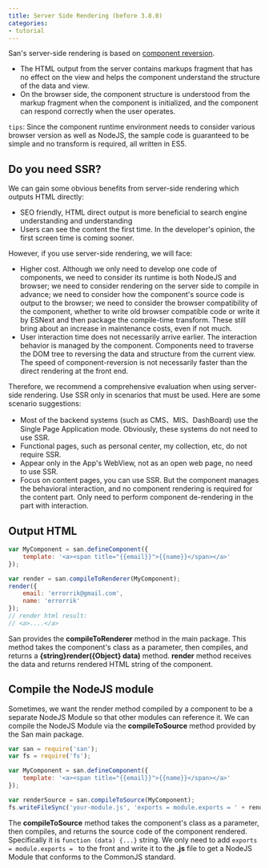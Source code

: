 ```yaml
---
title: Server Side Rendering (before 3.8.0)
categories:
- tutorial
---
```




San's server-side rendering is based on [component reversion](../reverse/).

- The HTML output from the server contains markups fragment that has no effect on the view and helps the component understand the structure of the data and view.
- On the browser side, the component structure is understood from the markup fragment when the component is initialized, and the component can respond correctly when the user operates.

`tips`: Since the component runtime environment needs to consider various browser version as well as NodeJS, the sample code is guaranteed to be simple and no transform is required, all written in ES5.

Do you need SSR?
----

We can gain some obvious benefits from server-side rendering which outputs HTML directly:

- SEO friendly, HTML direct output is more beneficial to search engine understanding and understanding
- Users can see the content the first time. In the developer's opinion, the first screen time is coming sooner.

However, if you use server-side rendering, we will face:

- Higher cost. Although we only need to develop one code of components, we need to consider its runtime is both NodeJS and browser; we need to consider rendering on the server side to compile in advance; we need to consider how the component's source code is output to the browser; we need to consider the browser compatibility of the component, whether to write old browser compatible code or write it by ESNext and then package the compile-time transform. These still bring about an increase in maintenance costs, even if not much.
- User interaction time does not necessarily arrive earlier. The interaction behavior is managed by the component.  Components need to traverse the DOM tree to reversing the data and structure from the current view.  The speed of component-reversion is not necessarily faster than the direct rendering at the front end.

Therefore, we recommend a comprehensive evaluation when using server-side rendering. Use SSR only in scenarios that must be used. Here are some scenario suggestions:

- Most of the backend systems (such as CMS、MIS、DashBoard) use the  Single Page Application mode. Obviously, these systems do not need to use SSR.
- Functional pages, such as personal center, my collection, etc, do not require SSR.
- Appear only in the App's WebView, not as an open web page, no need to use SSR.
- Focus on content pages, you can use SSR. But the component manages the behavioral interaction, and no component rendering is required for the content part. Only need to perform component de-rendering in the part with interaction.

Output HTML
----

```javascript
var MyComponent = san.defineComponent({
    template: '<a><span title="{{email}}">{{name}}</span></a>'
});

var render = san.compileToRenderer(MyComponent);
render({
    email: 'errorrik@gmail.com',
    name: 'errorrik'
});
// render html result:
// <a>....</a>
```


San provides the **compileToRenderer** method in the main package. This method takes the component's class as a parameter, then compiles, and returns a **{string}render({Object} data)** method. **render** method receives the data and returns rendered HTML string of the component.


Compile the NodeJS module
----

Sometimes, we want the render method compiled  by a component to be a separate NodeJS Module so that other modules can reference it. We can compile the NodeJS Module via the **compileToSource** method provided by the San main package.

```javascript
var san = require('san');
var fs = require('fs');

var MyComponent = san.defineComponent({
    template: '<a><span title="{{email}}">{{name}}</span></a>'
});

var renderSource = san.compileToSource(MyComponent);
fs.writeFileSync('your-module.js', 'exports = module.exports = ' + renderSource, 'UTF-8');
```

The **compileToSource** method takes the component's class as a parameter, then compiles, and returns the source code of the component rendered. Specifically it is `function (data) {...}` string. We only need to add `exports = module.exports = ` to the front and write it to the **.js** file to get a NodeJS Module that conforms to the CommonJS standard.

